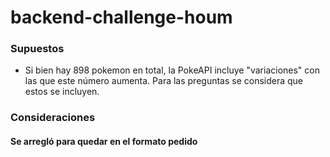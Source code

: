 # backend-challenge-houm
### Supuestos
- Si bien hay 898 pokemon en total, la PokeAPI incluye "variaciones" con las que este número aumenta. Para las preguntas se considera que estos se incluyen.

### Consideraciones
#### Se arregló para quedar en el formato pedido
